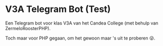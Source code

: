 # V3A Telegram Bot (Test)
Een Telegram bot voor klas V3A van het Candea College (met behulp van ZermeloRoosterPHP).

Toch maar voor PHP gegaan, om het gewoon maar 's uit te proberen :stuck_out_tongue_winking_eye:.